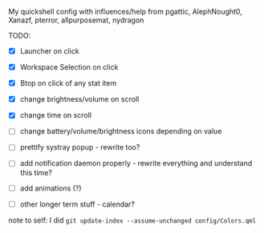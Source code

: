 My quickshell config
with influences/help from pgattic, AlephNought0, Xanazf, pterror, allpurposemat, nydragon

TODO:
- [X] Launcher on click
- [X] Workspace Selection on click
- [X] Btop on click of any stat item
- [X] change brightness/volume on scroll
- [X] change time on scroll
- [ ] change battery/volume/brightness icons depending on value
- [ ] prettify systray popup - rewrite too?
- [ ] add notification daemon properly - rewrite everything and understand this time? 
- [ ] add animations (?)
- [ ] other longer term stuff - calendar? 


note to self: I did
`git update-index --assume-unchanged config/Colors.qml`
